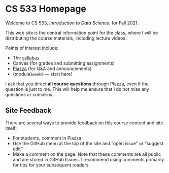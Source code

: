 # CS 533 Homepage

Welcome to CS 533, *Introduction to Data Science*, for Fall 2021.

This web site is the central information point for the class, where I will be distributing the course materials, including lecture videos.

Points of interest include:

*  The [syllabus](syllabus)
*  Canvas (for grades and submitting assignments)
*  [Piazza](https://piazza.com/boisestate/fall2021/cs533001/home) (for Q&A and announcements)
*  {module}`week0` — start here!

I ask that you direct **all course questions** through Piazza, even if the question is just to me.
This will help me ensure that I do not miss any questions or concerns.

## Site Feedback

There are several ways to provide feedback on this course content and site itself:

- For students, comment in Piazza
- Use the GitHub menu at the top of the site and “open issue” or “suggest edit”
- Make a comment on the page. Note that these comments are all public and are stored in GitHub Issues.
  I recommend using comments primarily for tips for your subsequent readers.
